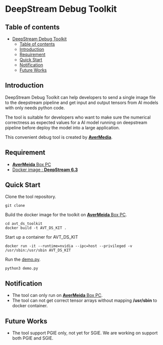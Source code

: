 # DeepStream Debug Toolkit

## Table of contents

- [DeepStream Debug Toolkit](#deepstream-debug-toolkit)
  - [Table of contents](#table-of-contents)
  - [Introduction](#introduction)
  - [Requirement](#requirement)
  - [Quick Start](#quick-start)
  - [Notification](#notification)
  - [Future Works](#future-works)

## Introduction
DeepStream Debug Toolkit can help developers to send a single image file to the deepstream pipeline and get input and output tensors from AI models with only needs python code.

The tool is suitable for developers who want to make sure the numerical correctness as expected values for a AI model running on deepstream pipeline before deploy the model into a large application.

This convenient debug tool is created by [**AverMedia**](https://www.avermedia.com/professional/).


## Requirement
  - [**AverMeida** Box PC](https://www.avermedia.com/professional/products?category=Box-PC)
  - [Docker image : **DeepStream 6.3**](https://catalog.ngc.nvidia.com/orgs/nvidia/containers/deepstream)

## Quick Start

Clone the tool repository.
```
git clone 
```

Build the docker image for the toolkit on [**AverMeida** Box PC](https://www.avermedia.com/professional/products?category=Box-PC).
```
cd avt_ds_toolkit
docker build -t AVT_DS_KIT .
```

Start up a container for AVT_DS_KIT

```
docker run -it --runtime=nvidia --ipc=host --privileged -v /usr/sbin:/usr/sbin AVT_DS_KIT
```

Run the [demo.py](./example/demo.py).
```
python3 demo.py
```

## Notification
- The tool can only run on [**AverMeida** Box PC](https://www.avermedia.com/professional/products?category=Box-PC).
- The tool can not get correct tensor arrays without mapping **/usr/sbin** to docker container.


## Future Works
- The tool support PGIE only, not yet for SGIE. We are working on support both PGIE and SGIE.